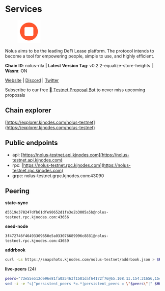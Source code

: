 # Services

<figure><img src="https://raw.githubusercontent.com/kj89/cosmos-images/main/logos/nolus.png" alt=""><figcaption></figcaption></figure>

Nolus aims to be the leading DeFi Lease platform. The protocol  intends to become a tool for empowering people, simple to use, and highly efficient.

**Chain ID**: nolus-rila | **Latest Version Tag**: v0.2.2-equalize-store-heights | **Wasm**: ON

[Website](https://www.nolus.io) | [Discord](https://discord.gg/nolus-protocol) | [Twitter](https://twitter.com/NolusProtocol)



Subscribe to our free [🤖 Testnet Proposal Bot](https://t.me/kjnodes_testnet_proposal_bot) to never miss upcoming proposals


## Chain explorer
[https://explorer.kjnodes.com/nolus-testnet](https://explorer.kjnodes.com/nolus-testnet)

## Public endpoints

* api: [https://nolus-testnet.api.kjnodes.com](https://nolus-testnet.api.kjnodes.com)
* rpc: [https://nolus-testnet.rpc.kjnodes.com](https://nolus-testnet.rpc.kjnodes.com)
* grpc: nolus-testnet.grpc.kjnodes.com:43090

## Peering

**state-sync**

```text
d5519e378247dfb61dfe90652d1fe3e2b3005a5b@nolus-testnet.rpc.kjnodes.com:43656
```

**seed-node**

```text
3f472746f46493309650e5a033076689996c8881@nolus-testnet.rpc.kjnodes.com:43659
```

**addrbook**
```bash
curl -Ls https://snapshots.kjnodes.com/nolus-testnet/addrbook.json > $HOME/.nolus/config/addrbook.json
```

**live-peers** (24)
```bash
peers="73e55e512de96e81fa025463f1581daf64172f76@65.108.13.154:31656,15cd61c8528611d1192ee06578cd6f5054645a0e@46.101.115.206:55666,5c2a752c9b1952dbed075c56c600c3a79b58c395@195.3.220.135:27016,fcb82df30d2056c3af024fb389e173d683fe8229@65.108.105.48:19756,8b0b427b4567a7a66f05fab1146ee97b52ad7958@93.189.30.119:26656,73176af073e4f89609db7aa4ec3561ce1b98d308@85.10.193.246:32656,55efbf3711e104ada09b4dadba5890ea2a96d4b7@65.109.116.204:20756,d71f6a702561b08023810464a96668045dbabd9e@95.214.55.25:26656,1d560eb80e578546285871dc31a8e58828635c0e@65.109.65.163:20756,1a6e1ad836c993a1a33e7923a5387acdd1c9b590@65.109.90.171:31656,e6b3d520d342782129689d5f9aee6c8f12933a61@51.89.7.235:26649,ce6a67a084a25c189ed92522f1a0f6c44ec7cc3a@116.202.227.117:43656,646d17dc6126bfe79eaeb2b95964323f198c9d3c@65.109.53.60:28656,46e87e63ebfb628613a7c33ff69946ebd45fa510@176.99.142.180:36656,03ec7af23216082eeccc690b7bdcbe497bf2dcf8@136.243.88.91:9000,b19bd98f29fefc0c78e6b16b02e652a2148d3bfe@91.223.3.144:26556,f50302cde48497a2af29168c23c530299116fd84@89.252.21.37:36656,acd39ab5b00e5611df296b2e6fb4f6a44a32513f@23.88.5.169:21656,a12f0c225332ab006fbc46d58706669bf44f52e0@113.176.160.117:26656,65cc76edf50ee3cf7a93539f39067d1ed6be1e6d@65.108.224.156:26656,d5519e378247dfb61dfe90652d1fe3e2b3005a5b@65.109.68.190:43656,79eea22837193c2b8e4d9ad1c633486f30faaa1c@144.76.27.79:56656,e6e48680fa62c03bed242c52eb21d3cbe44a6752@46.8.210.144:26856,b2405df829289167d99262d5f3125f13972ea6e1@14.238.7.59:26656"
sed -i -e "s|^persistent_peers *=.*|persistent_peers = \"$peers\"|" $HOME/.nolus/config/config.toml
```
